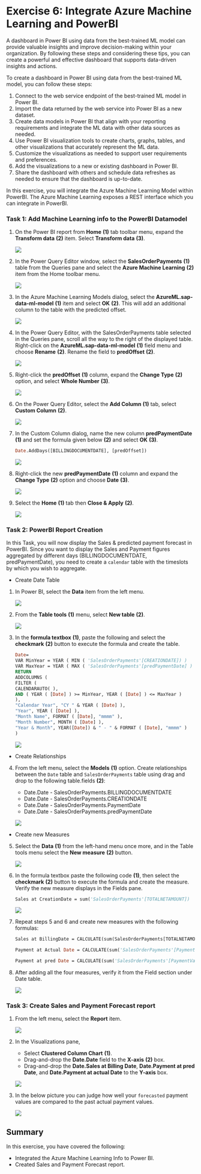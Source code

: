 # Exercise 6: Integrate Azure Machine Learning and PowerBI

A dashboard in Power BI using data from the best-trained ML model can provide valuable insights and improve decision-making within your organization. By following these steps and considering these tips, you can create a powerful and effective dashboard that supports data-driven insights and actions.

To create a dashboard in Power BI using data from the best-trained ML model, you can follow these steps:

1.	Connect to the web service endpoint of the best-trained ML model in Power BI.
2.	Import the data returned by the web service into Power BI as a new dataset.
3.	Create data models in Power BI that align with your reporting requirements and integrate the ML data with other data sources as needed.
4.	Use Power BI visualization tools to create charts, graphs, tables, and other visualizations that accurately represent the ML data.
5.	Customize the visualizations as needed to support user requirements and preferences.
6.	Add the visualizations to a new or existing dashboard in Power BI.
7.	Share the dashboard with others and schedule data refreshes as needed to ensure that the dashboard is up-to-date.


In this exercise, you will integrate the Azure Machine Learning Model within PowerBI. The Azure Machine Learning exposes a REST interface which you can integrate in PowerBI. 

### Task 1: Add Machine Learning info to the PowerBI Datamodel

1. On the Power BI report from **Home** **(1)** tab toolbar menu, expand the **Transform data** **(2)** item. Select **Transform data** **(3)**.

   ![](media/ex6-t1-step1new.png)
   
2. In the Power Query Editor window, select the **SalesOrderPayments** **(1)** table from the Queries pane and select the **Azure Machine Learning** **(2)** item from the Home toolbar menu.

   ![](media/ex6-t1-step2new.png)
   
3. In the Azure Machine Learning Models dialog, select the **AzureML.sap-data-ml-model** **(1)** item and select **OK** **(2)**. This will add an additional column to the table with the predicted offset.

   ![](media/ex6-t1-step3.png)
   
4. In the Power Query Editor, with the SalesOrderPayments table selected in the Queries pane, scroll all the way to the right of the displayed table. Right-click on the **AzureML.sap-data-ml-model** **(1)** field menu and choose **Rename** **(2)**. Rename the field to **predOffset** **(2)**.

   ![](media/ex6-t1-step4.png)

5. Right-click the **predOffset** **(1)** column, expand the **Change Type** **(2)** option, and select **Whole Number** **(3)**.

   ![](media/ex6-t1-step5.png)
   
6. On the Power Query Editor, select the **Add Column** **(1)** tab, select **Custom Column** **(2)**.

   ![](media/ex6-t1-step6.png)
   
7. In the Custom Column dialog, name the new column **predPaymentDate** **(1)** and set the formula given below **(2)** and select **OK** **(3)**.

    ```vb
    Date.AddDays([BILLINGDOCUMENTDATE], [predOffset])
    ```   
    
   ![](media/ex6-t1-step7.png)
   
8. Right-click the new **predPaymentDate** **(1)** column and expand the **Change Type** **(2)** option and choose **Date** **(3)**.

   ![](media/ex6-t1-step8.png)
   
9. Select the **Home** **(1)** tab then **Close & Apply** **(2)**.

   ![](media/ex6-t1-step9.png)
   
### Task 2: PowerBI Report Creation   

In this Task, you will now display the Sales & predicted payment forecast in PowerBI. Since you want to display the Sales and Payment figures aggregated by different days (BILLINGDOCUMENTDATE, predPaymentDate), you need to create a `calendar` table with the timeslots by which you wish to aggregate.

* Create Date Table

1. In Power BI, select the **Data** item from the left menu.

   ![](media/ex6-t2-step1new.png)
   
2. From the **Table tools** **(1)** menu, select **New table** **(2)**.

   ![](media/ex6-t2-step2new.png)

3. In the **formula textbox** **(1)**, paste the following and select the **checkmark** **(2)** button to execute the formula and create the table.

   ```vb
   Date= 
   VAR MinYear = YEAR ( MIN ( 'SalesOrderPayments'[CREATIONDATE]) )
   VAR MaxYear = YEAR ( MAX ( 'SalesOrderPayments'[predPaymentDate] ) )
   RETURN
   ADDCOLUMNS (
   FILTER (
   CALENDARAUTO( ),
   AND ( YEAR ( [Date] ) >= MinYear, YEAR ( [Date] ) <= MaxYear )
   ),
   "Calendar Year", "CY " & YEAR ( [Date] ),
   "Year", YEAR ( [Date] ),
   "Month Name", FORMAT ( [Date], "mmmm" ),
   "Month Number", MONTH ( [Date] ),
   "Year & Month", YEAR([Date]) & " - " & FORMAT ( [Date], "mmmm" )
   )
   ```
   
   ![](media/ex6-t2-step3new.png)

* Create Relationships

4. From the left menu, select the **Models** **(1)** option. Create relationships between the `Date` table and `SalesOrderPayments` table using drag and drop to the following table.fields **(2)**:

   * Date.Date - SalesOrderPayments.BILLINGDOCUMENTDATE
   * Date.Date - SalesOrderPayments.CREATIONDATE
   * Date.Date - SalesOrderPayments.PaymentDate
   * Date.Date - SalesOrderPayments.predPaymentDate

   ![](media/ex6-t2-step4new.png)
   
* Create new Measures

5. Select the **Data** **(1)** from the left-hand menu once more, and in the Table tools menu select the **New measure** **(2)** button.

   ![](media/ex6-t2-step5new.png)
   
6. In the formula textbox paste the following code **(1)**, then select the **checkmark** **(2)** button to execute the formula and create the measure. Verify the new measure displays in the Fields pane.

   ```vb
   Sales at CreationDate = sum('SalesOrderPayments'[TOTALNETAMOUNT])
   ```   
   
   ![](media/ex6-t2-step6new.png)
   
7. Repeat steps 5 and 6 and create new measures with the following formulas:

    ```vb
    Sales at BillingDate = CALCULATE(sum(SalesOrderPayments[TOTALNETAMOUNT]),USERELATIONSHIP('Date'[Date],SalesOrderPayments[BILLINGDOCUMENTDATE]))
    ```

    ```vb
    Payment at Actual Date = CALCULATE(sum('SalesOrderPayments'[PaymentValue]), USERELATIONSHIP('Date'[Date],SalesOrderPayments[PaymentDate]))
    ```

    ```vb
    Payment at pred Date = CALCULATE(sum('SalesOrderPayments'[PaymentValue]), USERELATIONSHIP('Date'[Date], SalesOrderPayments[predPaymentDate]))
    ```

8. After adding all the four measures, verify it from the Field section under Date table.

   ![](media/ex6-t2-step8new.png)
   
### Task 3: Create Sales and Payment Forecast report     
    
1. From the left menu, select the **Report** item.

   ![](media/ex6-t3-step1.png)
   
2. In the Visualizations pane, 

   - Select **Clustered Column Chart** **(1)**. 
   - Drag-and-drop the **Date.Date** field to the **X-axis** **(2)** box.
   - Drag-and-drop the **Date.Sales at Billing Date**, **Date.Payment at pred Date**, and **Date.Payment at actual Date** to the **Y-axis** box.
  
   ![](media/ex6-t3-step2.png)
   
3. In the below picture you can judge how well your `forecasted` payment values are compared to the past actual payment values.

   ![](media/ex6-t3-step3.png)


## Summary

In this exercise, you have covered the following:

* Integrated the Azure Machine Learning Info to Power BI.
* Created Sales and Payment Forecast report.
